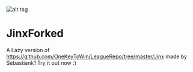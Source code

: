 ![alt tag](http://puu.sh/h4JJl/7e6a74ab64.jpg)

# JinxForked
A Lazy version of https://github.com/OneKeyToWin/LeagueRepo/tree/master/Jinx made by Sebastiank1
Try it out now :)
